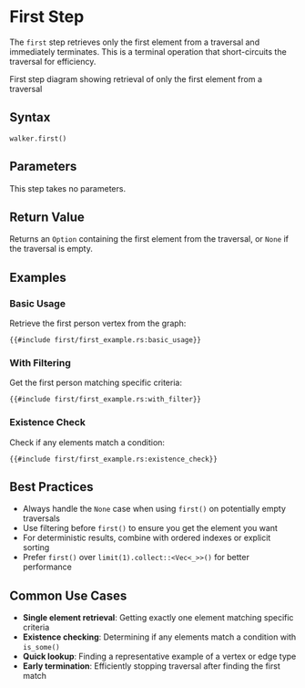 # First Step

The `first` step retrieves only the first element from a traversal and immediately terminates. This is a terminal
operation that short-circuits the traversal for efficiency.

<object type="image/svg+xml" data="first/image.svg" width="650" height="380">
First step diagram showing retrieval of only the first element from a traversal
</object>

## Syntax

```rust,noplayground
walker.first()
```

## Parameters

This step takes no parameters.

## Return Value

Returns an `Option` containing the first element from the traversal, or `None` if the traversal is empty.

## Examples

### Basic Usage

Retrieve the first person vertex from the graph:

```rust,noplayground
{{#include first/first_example.rs:basic_usage}}
```

### With Filtering

Get the first person matching specific criteria:

```rust,noplayground
{{#include first/first_example.rs:with_filter}}
```

### Existence Check

Check if any elements match a condition:

```rust,noplayground
{{#include first/first_example.rs:existence_check}}
```

## Best Practices

- Always handle the `None` case when using `first()` on potentially empty traversals
- Use filtering before `first()` to ensure you get the element you want
- For deterministic results, combine with ordered indexes or explicit sorting
- Prefer `first()` over `limit(1).collect::<Vec<_>>()` for better performance

## Common Use Cases

- **Single element retrieval**: Getting exactly one element matching specific criteria
- **Existence checking**: Determining if any elements match a condition with `is_some()`
- **Quick lookup**: Finding a representative example of a vertex or edge type
- **Early termination**: Efficiently stopping traversal after finding the first match